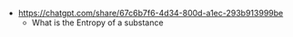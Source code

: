 - https://chatgpt.com/share/67c6b7f6-4d34-800d-a1ec-293b913999be
	- What is the Entropy of a substance